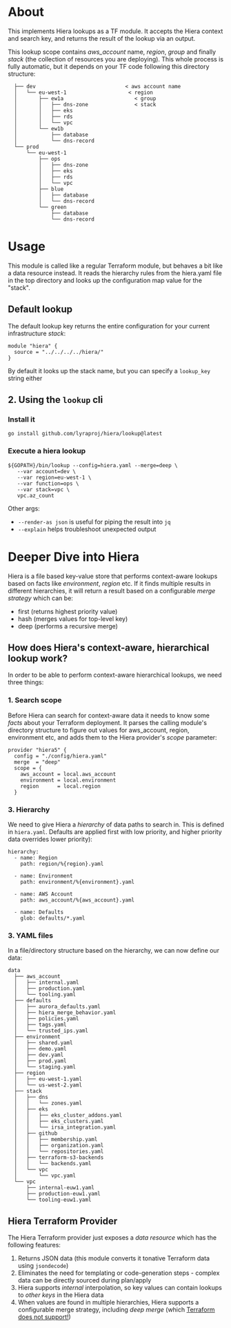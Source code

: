 # About
This implements Hiera lookups as a TF module. It accepts the Hiera context and search key, and returns the result of the lookup via an output.

This lookup scope contains _aws_account_ name, _region_, _group_ and finally _stack_ (the collection of resources you are deploying). This whole process is fully automatic, but it depends on your TF code following this directory structure:

```
  ├── dev                             < aws account name
  │   └── eu-west-1                    < region
  │       ├── ew1a                       < group
  │       │   ├── dns-zone               < stack
  │       │   ├── eks
  │       │   ├── rds
  │       │   └── vpc
  │       └── ew1b
  │           ├── database
  │           └── dns-record
  └── prod
      └── eu-west-1
          ├── ops
          │   ├── dns-zone
          │   ├── eks
          │   ├── rds
          │   └── vpc
          ├── blue
          │   ├── database
          │   └── dns-record
          └── green
              ├── database
              └── dns-record
```

# Usage
This module is called like a regular Terraform module, but behaves a bit like a data resource instead. It reads the hierarchy rules from the hiera.yaml file in the top directory and looks up the configuration map value for the "stack". 

## Default lookup
The default lookup key returns the entire configuration for your current infrastructure _stack_:

```
module "hiera" {
  source = "../../../../hiera/"
}
```

By default it looks up the stack name, but you can specify a `lookup_key` string either


## 2. Using the `lookup` cli
### Install it
`go install github.com/lyraproj/hiera/lookup@latest`

### Execute a hiera lookup
```
${GOPATH}/bin/lookup --config=hiera.yaml --merge=deep \
   --var account=dev \
   --var region=eu-west-1 \
   --var function=ops \
   --var stack=vpc \
   vpc.az_count
```

Other args:
* `--render-as json` is useful for piping the result into `jq`
* `--explain` helps troubleshoot unexpected output

# Deeper Dive into Hiera
Hiera is a file based key-value store that performs context-aware lookups based on facts like _environment_, _region_ etc. If it finds multiple results in different hierarchies, it will return a result based on a configurable _merge strategy_ which can be:
- first (returns highest priority value)
- hash (merges values for top-level key)
- deep (performs a recursive merge)

## How does Hiera's context-aware, hierarchical lookup work?
In order to be able to perform context-aware hierarchical lookups, we need three things:

### 1. Search scope
Before Hiera can search for context-aware data it needs to know some _facts_ about your Terraform deployment. It parses the calling module's directory structure to figure out values for aws_account, region, environment etc, and adds them to the Hiera provider's _scope_ parameter:

```
provider "hiera5" {
  config = "./config/hiera.yaml"
  merge  = "deep"
  scope = {
    aws_account = local.aws_account
    environment = local.environment
    region      = local.region
  }
```

### 3. Hierarchy
We need to give Hiera a _hierarchy_ of data paths to search in. This is defined in `hiera.yaml`. Defaults are applied first with low priority, and higher priority data overrides lower priority):
```
hierarchy:
  - name: Region
    path: region/%{region}.yaml

  - name: Environment
    path: environment/%{environment}.yaml

  - name: AWS Account
    path: aws_account/%{aws_account}.yaml

  - name: Defaults
    glob: defaults/*.yaml
```

### 3. YAML files
In a file/directory structure based on the hierarchy, we can now define our data:

```
data
  ├── aws_account
  │   ├── internal.yaml
  │   ├── production.yaml
  │   └── tooling.yaml
  ├── defaults
  │   ├── aurora_defaults.yaml
  │   ├── hiera_merge_behavior.yaml
  │   ├── policies.yaml
  │   ├── tags.yaml
  │   └── trusted_ips.yaml
  ├── environment
  │   ├── shared.yaml
  │   ├── demo.yaml
  │   ├── dev.yaml
  │   ├── prod.yaml
  │   └── staging.yaml
  ├── region
  │   ├── eu-west-1.yaml
  │   └── us-west-2.yaml
  ├── stack
  │   ├── dns
  │   │   └── zones.yaml
  │   ├── eks
  │   │   ├── eks_cluster_addons.yaml
  │   │   ├── eks_clusters.yaml
  │   │   └── irsa_integration.yaml
  │   ├── github
  │   │   ├── membership.yaml
  │   │   ├── organization.yaml
  │   │   └── repositories.yaml
  │   ├── terraform-s3-backends
  │   │   └── backends.yaml
  │   └── vpc
  │       └── vpc.yaml
  └── vpc
      ├── internal-euw1.yaml
      ├── production-euw1.yaml
      └── tooling-euw1.yaml
```
## Hiera Terraform Provider
The Hiera Terraform provider just exposes a _data resource_ which has the following features:
1. Returns JSON data (this module converts it tonative Terraform data using `jsondecode`)
2. Eliminates the need for templating or code-generation steps - complex data can be directly sourced during plan/apply
3. Hiera supports _internal_ interpolation, so key values can contain lookups to _other keys_ in the Hiera data
4. When values are found in multiple hierarchies, Hiera supports a configurable merge strategy, including _deep merge_ (which [Terraform does not support!](https://github.com/hashicorp/terraform/issues/24987))

